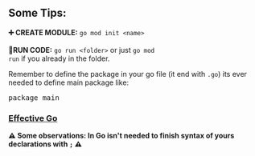 ## Some Tips:
 **:heavy_plus_sign: CREATE MODULE:** <code>go mod init \<name> </code><br><br>
 **:runner:RUN CODE:** <code>go run \<folder></code> or just <code>go mod run</code> if you already in the folder.
 
 Remember to define the package in your go file (it end with <code>.go</code>) its ever needed to define main package like:
<pre>package main</pre>

 ### [Effective Go](https://go.dev/doc/effective_go#init)
 
**:warning: Some observations: In Go isn't needed to finish syntax of yours declarations with <code>;</code> :warning:**
  
